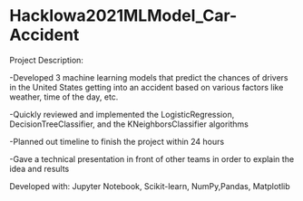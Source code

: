 # HackIowa2021MLModel_Car-Accident

Project Description: 

-Developed 3 machine learning models that predict the chances of drivers in the United States getting into an accident based on various factors like weather, time of the day, etc.

-Quickly reviewed and implemented the LogisticRegression, DecisionTreeClassifier, and the KNeighborsClassifier algorithms

-Planned out timeline to finish the project within 24 hours

-Gave a technical presentation in front of other teams in order to explain the idea and results

Developed with: Jupyter Notebook, Scikit-learn, NumPy,Pandas, Matplotlib
